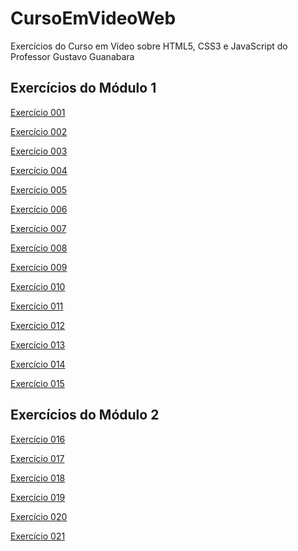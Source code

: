 # CursoEmVideoWeb
Exercícios do Curso em Vídeo sobre HTML5, CSS3 e JavaScript do Professor Gustavo Guanabara

## Exercícios do Módulo 1
<a href="https://rodrigohenriquecordeiro.github.io/CursoEmVideoWeb/html-css/exercicios/modulo-01/ex001">Exercício 001</a>

<a href="https://rodrigohenriquecordeiro.github.io/CursoEmVideoWeb/html-css/exercicios/modulo-01/ex002">Exercício 002</a>

<a href="https://rodrigohenriquecordeiro.github.io/CursoEmVideoWeb/html-css/exercicios/modulo-01/ex003">Exercício 003</a>

<a href="https://rodrigohenriquecordeiro.github.io/CursoEmVideoWeb/html-css/exercicios/modulo-01/ex004">Exercício 004</a>

<a href="https://rodrigohenriquecordeiro.github.io/CursoEmVideoWeb/html-css/exercicios/modulo-01/ex005">Exercício 005</a>

<a href="https://rodrigohenriquecordeiro.github.io/CursoEmVideoWeb/html-css/exercicios/modulo-01/ex006">Exercício 006</a>

<a href="https://rodrigohenriquecordeiro.github.io/CursoEmVideoWeb/html-css/exercicios/modulo-01/ex007">Exercício 007</a>

<a href="https://rodrigohenriquecordeiro.github.io/CursoEmVideoWeb/html-css/exercicios/modulo-01/ex008">Exercício 008</a>

<a href="https://rodrigohenriquecordeiro.github.io/CursoEmVideoWeb/html-css/exercicios/modulo-01/ex009">Exercício 009</a>

<a href="https://rodrigohenriquecordeiro.github.io/CursoEmVideoWeb/html-css/exercicios/modulo-01/ex010">Exercício 010</a>

<a href="https://rodrigohenriquecordeiro.github.io/CursoEmVideoWeb/html-css/exercicios/modulo-01/ex011">Exercício 011</a>

<a href="https://rodrigohenriquecordeiro.github.io/CursoEmVideoWeb/html-css/exercicios/modulo-01/ex012">Exercício 012</a>

<a href="https://rodrigohenriquecordeiro.github.io/CursoEmVideoWeb/html-css/exercicios/modulo-01/ex013">Exercício 013</a>

<a href="https://rodrigohenriquecordeiro.github.io/CursoEmVideoWeb/html-css/exercicios/modulo-01/ex014">Exercício 014</a>

<a href="https://rodrigohenriquecordeiro.github.io/CursoEmVideoWeb/html-css/exercicios/modulo-01/ex015">Exercício 015</a>

## Exercícios do Módulo 2
<a href="https://rodrigohenriquecordeiro.github.io/CursoEmVideoWeb/html-css/exercicios/modulo-02/ex016">Exercício 016</a>

<a href="https://rodrigohenriquecordeiro.github.io/CursoEmVideoWeb/html-css/exercicios/modulo-02/ex017">Exercício 017</a>

<a href="https://rodrigohenriquecordeiro.github.io/CursoEmVideoWeb/html-css/exercicios/modulo-02/ex018">Exercício 018</a>

<a href="https://rodrigohenriquecordeiro.github.io/CursoEmVideoWeb/html-css/exercicios/modulo-02/ex019">Exercício 019</a>

<a href="https://rodrigohenriquecordeiro.github.io/CursoEmVideoWeb/html-css/exercicios/modulo-02/ex020">Exercício 020</a>

<a href="https://rodrigohenriquecordeiro.github.io/CursoEmVideoWeb/html-css/exercicios/modulo-02/ex021">Exercício 021</a>
